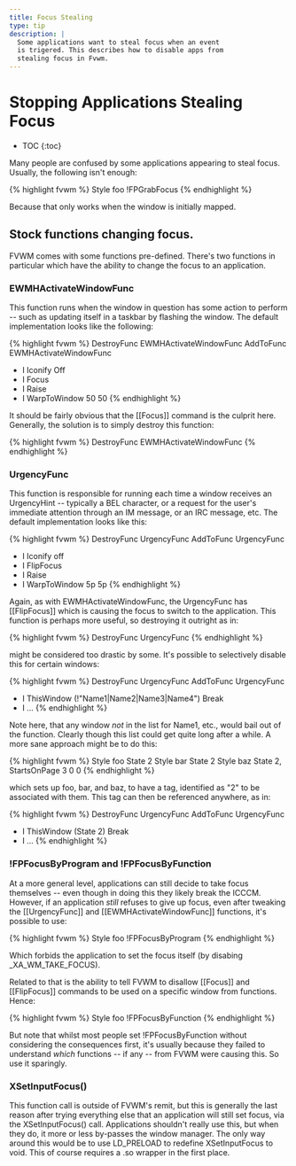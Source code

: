 ```yaml
---
title: Focus Stealing
type: tip
description: |
  Some applications want to steal focus when an event
  is trigered. This describes how to disable apps from
  stealing focus in Fvwm.
---
```

# Stopping Applications Stealing Focus

* TOC
{:toc}

Many people are confused by some applications appearing to steal focus.
Usually, the following isn't enough:

{% highlight fvwm %}
Style foo !FPGrabFocus
{% endhighlight %}

Because that only works when the window is initially mapped.

## Stock functions changing focus.

FVWM comes with some functions pre-defined.  There's two functions in
particular which have the ability to change the focus to an application.

### EWMHActivateWindowFunc

This function runs when the window in question has some action to perform
-- such as updating itself in a taskbar by flashing the window.  The default
implementation looks like the following:

{% highlight fvwm %}
DestroyFunc EWMHActivateWindowFunc
AddToFunc EWMHActivateWindowFunc
+ I Iconify Off
+ I Focus
+ I Raise
+ I WarpToWindow 50 50
{% endhighlight %}

It should be fairly obvious that the [[Focus]] command is the culprit here.
Generally, the solution is to simply destroy this function:

{% highlight fvwm %}
DestroyFunc EWMHActivateWindowFunc
{% endhighlight %}

### UrgencyFunc

This function is responsible for running each time a window receives an
UrgencyHint -- typically a BEL character, or a request for the user's
immediate attention through an IM message, or an IRC message, etc.  The
default implementation looks like this:

{% highlight fvwm %}
DestroyFunc UrgencyFunc
AddToFunc UrgencyFunc
+ I Iconify off
+ I FlipFocus
+ I Raise
+ I WarpToWindow 5p 5p
{% endhighlight %}

Again, as with EWMHActivateWindowFunc, the UrgencyFunc has [[FlipFocus]]
which is causing the focus to switch to the application.  This function is
perhaps more useful, so destroying it outright as in:

{% highlight fvwm %}
DestroyFunc UrgencyFunc
{% endhighlight %}

might be considered too drastic by some.  It's possible to selectively
disable this for certain windows:

{% highlight fvwm %}
DestroyFunc UrgencyFunc
AddToFunc   UrgencyFunc
+ I ThisWindow (!"Name1|Name2|Name3|Name4") Break
+ I ...
{% endhighlight %}

Note here, that any window *not* in the list for Name1, etc., would bail out
of the function.  Clearly though this list could get quite long after a
while.  A more sane approach might be to do this:

{% highlight fvwm %}
Style foo State 2
Style bar State 2
Style baz State 2, StartsOnPage 3 0 0
{% endhighlight %}

which sets up foo, bar, and baz, to have a tag, identified as "2" to be
associated with them.  This tag can then be referenced anywhere, as in:

{% highlight fvwm %}
DestroyFunc UrgencyFunc
AddToFunc   UrgencyFunc
+ I ThisWindow (State 2) Break
+ I ...
{% endhighlight %}

### !FPFocusByProgram and !FPFocusByFunction

At a more general level, applications can still decide to take focus
themselves -- even though in doing this they likely break the ICCCM.
However, if an application *still* refuses to give up focus, even after
tweaking the [[UrgencyFunc]] and [[EWMHActivateWindowFunc]] functions, it's
possible to use:

{% highlight fvwm %}
Style foo !FPFocusByProgram
{% endhighlight %}

Which forbids the application to set the focus itself (by disabing
\_XA\_WM\_TAKE\_FOCUS).

Related to that is the ability to tell FVWM to disallow [[Focus]] and
[[FlipFocus]] commands to be used on a specific window from functions.
Hence:

{% highlight fvwm %}
Style foo !FPFocusByFunction
{% endhighlight %}

But note that whilst most people set !FPFocusByFunction without considering
the consequences first, it's usually because they failed to understand
*which* functions -- if any -- from FVWM were causing this.  So use it
sparingly.

### XSetInputFocus()

This function call is outside of FVWM's remit, but this is generally the
last reason after trying everything else that an application will still set
focus, via the XSetInputFocus() call.  Applications shouldn't really use
this, but when they do, it more or less by-passes the window manager.  The
only way around this would be to use LD\_PRELOAD to redefine XSetInputFocus
to void.  This of course requires a .so wrapper in the first place.
